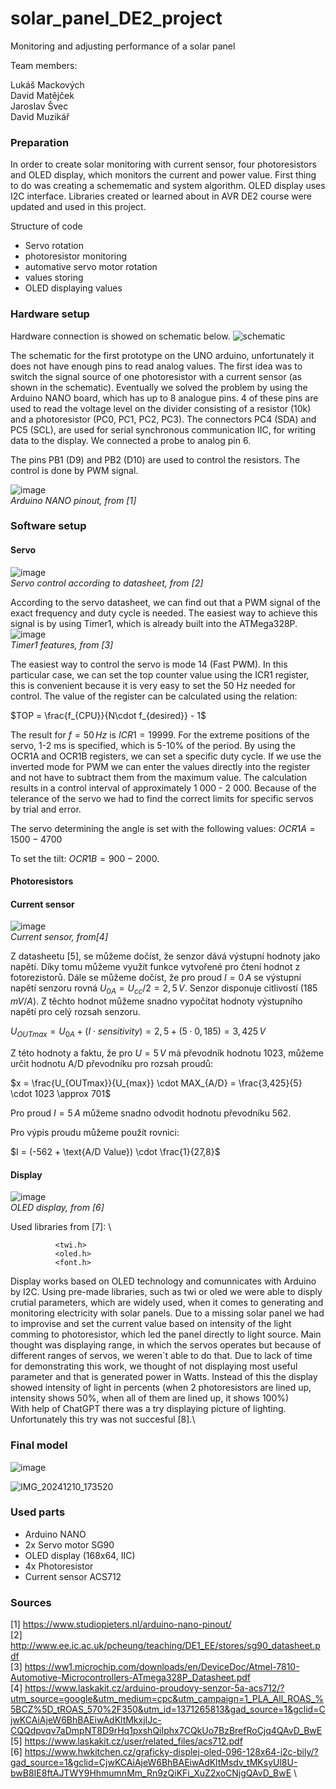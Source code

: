 # solar_panel_DE2_project
Monitoring and adjusting performance of a solar panel


Team members:

Lukáš Mackových\
David Matějček\
Jaroslav Švec\
David Muzikář

### Preparation
In order to create solar monitoring with current sensor, four photoresistors and OLED display, which monitors the current and power value. First thing to do was creating a schemematic and system algorithm.
OLED display uses I2C interface. Libraries created or learned about in AVR DE2 course were updated and used in this project. 

Structure of code

- Servo rotation
- photoresistor monitoring
- automative servo motor rotation
- values storing
- OLED displaying values
  
### Hardware setup
Hardware connection is showed on schematic below.
![schematic](https://github.com/user-attachments/assets/cd43df7a-ca8a-48cf-9797-bcc118313665)

The schematic for the first prototype on the UNO arduino, unfortunately it does not have enough pins to read analog values. The first idea was to switch the signal source of one photoresistor with a current sensor (as shown in the schematic). Eventually we solved the problem by using the Arduino NANO board, which has up to 8 analogue pins. 4 of these pins are used to read the voltage level on the divider consisting of a resistor (10k) and a photoresistor (PC0, PC1, PC2, PC3). The connectors PC4 (SDA) and PC5 (SCL), are used for serial synchronous communication IIC, for writing data to the display. We connected a probe to analog pin 6.

The pins PB1 (D9) and PB2 (D10) are used to control the resistors. The control is done by PWM signal. 


![image](https://github.com/user-attachments/assets/803730a9-5853-4a67-862d-e48125dab336) \
*Arduino NANO pinout, from [1]* 

### Software setup

#### Servo
![image](https://github.com/user-attachments/assets/7abaa3bd-5444-482b-98fa-11c60e8b1147) \
*Servo control according to datasheet, from [2]* 

According to the servo datasheet, we can find out that a PWM signal of the exact frequency and duty cycle is needed. The easiest way to achieve this signal is by using Timer1, which is already built into the ATMega328P. \
![image](https://github.com/user-attachments/assets/25499d6c-944d-4033-aecf-a007b1f6d0ba) \
*Timer1 features, from [3]* 

The easiest way to control the servo is mode 14 (Fast PWM). In this particular case, we can set the top counter value using the ICR1 register, this is convenient because it is very easy to set the 50 Hz needed for control. The value of the register can be calculated using the relation:

$TOP = \frac{f_{CPU}}{N\cdot f_{desired}} - 1$

The result for $f = 50\,Hz$ is $ICR1 = 19 999$. For the extreme positions of the servo, 1-2 ms is specified, which is 5-10% of the period. By using the OCR1A and OCR1B registers, we can set a specific duty cycle. If we use the inverted mode for PWM we can enter the values directly into the register and not have to subtract them from the maximum value. The calculation results in a control interval of approximately 1 000 - 2 000. Because of the telerance of the servo we had to find the correct limits for specific servos by trial and error. 

The servo determining the angle is set with the following values: $OCR1A = 1 500 - 4 700$

To set the tilt: $OCR1B = 900 - 2 000$.

#### Photoresistors


#### Current sensor
![image](https://github.com/user-attachments/assets/91da927b-1b6a-47b6-bb32-0f8962081bee) \
*Current sensor, from[4]* 

Z datasheetu [5], se můžeme dočíst, že senzor dává výstupní hodnoty jako napětí. Díky tomu můžeme využít funkce vytvořené pro čtení hodnot z fotorezistorů. Dále se můžeme dočíst, že pro proud $I = 0\,A$ se výstupní napětí senzoru rovná $U_{0A} = U_{cc}/2  = 2,5 \, V$. Senzor disponuje citlivostí ($185 \, mV/A$). Z těchto hodnot můžeme snadno vypočítat hodnoty výstupního napětí pro celý rozsah senzoru. 

$U_{OUTmax} = U_{0A} + (I \cdot sensitivity) = 2,5 + (5 \cdot 0,185) = 3,425 \,V$

Z této hodnoty a faktu, že pro $U = 5\, V$ má převodník hodnotu 1023, můžeme určit hodnotu A/D převodníku pro rozsah proudů:

$x = \frac{U_{OUTmax}}{U_{max}} \cdot MAX_{A/D} = \frac{3,425}{5} \cdot 1023 \approx 701$

Pro proud $I = 5\,A$ můžeme snadno odvodit hodnotu převodníku 562.

Pro výpis proudu můžeme použít rovnici:

$I = (-562 + \text{A/D Value}) \cdot \frac{1}{27,8}$

#### Display 
![image](https://github.com/user-attachments/assets/7bee33f4-e9fd-4415-8c4b-683bdc1ebba1) \
*OLED display, from [6]* 

Used libraries from [7]: \
              
              <twi.h>
              <oled.h>
              <font.h>
              
Display works based on OLED technology and comunnicates with Arduino by I2C. Using pre-made libraries, such as twi or oled we were able to disply crutial parameters, which are widely used, when it comes to generating and monitoring electricity with solar panels. Due to a missing solar panel we had to improvise and set the current value based on intensity of the light comming to photoresistor, which led the panel directly to light source. Main thought was displaying range, in which the servos operates but because of different ranges of servos, we weren`t able to do that. Due to lack of time for demonstrating this work, we thought of not displaying most useful parameter and that is generated power in Watts. Instead of this the display showed intensity of light in percents (when 2 photoresistors are lined up, intensity shows 50%, when all of them are lined up, it shows 100%)\
With help of ChatGPT there was a try displaying picture of lighting. Unfortunately this try was not succesful [8].\


### Final model
![image](https://github.com/user-attachments/assets/d5e304b8-9b7b-4a56-8065-40c3d68b44ec)

![IMG_20241210_173520](https://github.com/user-attachments/assets/764eb051-6cd5-45c0-9339-5018a1523d63)




### Used parts

 - Arduino NANO
 - 2x Servo motor SG90
 - OLED display (168x64, IIC)
 - 4x Photoresistor
 - Current sensor ACS712

### Sources
[1] https://www.studiopieters.nl/arduino-nano-pinout/ \
[2] http://www.ee.ic.ac.uk/pcheung/teaching/DE1_EE/stores/sg90_datasheet.pdf \
[3] https://ww1.microchip.com/downloads/en/DeviceDoc/Atmel-7810-Automotive-Microcontrollers-ATmega328P_Datasheet.pdf \
[4] https://www.laskakit.cz/arduino-proudovy-senzor-5a-acs712/?utm_source=google&utm_medium=cpc&utm_campaign=1_PLA_All_ROAS_%5BCZ%5D_tROAS_570%2F350&utm_id=1371265813&gad_source=1&gclid=CjwKCAiAjeW6BhBAEiwAdKltMkxjIJc-CQQdpvqv7aDmpNT8D9rHq1pxshQiIphx7CQkUo7BzBrefRoCjq4QAvD_BwE \
[5] https://www.laskakit.cz/user/related_files/acs712.pdf \
[6] https://www.hwkitchen.cz/graficky-displej-oled-096-128x64-i2c-bily/?gad_source=1&gclid=CjwKCAiAjeW6BhBAEiwAdKltMsdv_tMKsyUl8U-bwB8IE8ftAJTWY9HhmumnMm_Rn9zQiKFi_XuZ2xoCNjgQAvD_BwE \
